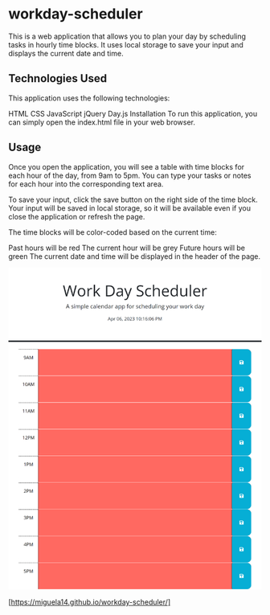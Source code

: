 # workday-scheduler

This is a web application that allows you to plan your day by scheduling tasks in hourly time blocks. It uses local storage to save your input and displays the current date and time.

## Technologies Used
This application uses the following technologies:

HTML
CSS
JavaScript
jQuery
Day.js
Installation
To run this application, you can simply open the index.html file in your web browser.

## Usage
Once you open the application, you will see a table with time blocks for each hour of the day, from 9am to 5pm. You can type your tasks or notes for each hour into the corresponding text area.

To save your input, click the save button on the right side of the time block. Your input will be saved in local storage, so it will be available even if you close the application or refresh the page.

The time blocks will be color-coded based on the current time:

Past hours will be red
The current hour will be grey
Future hours will be green
The current date and time will be displayed in the header of the page.

![](/assets/images/work-day.png)

[https://miguela14.github.io/workday-scheduler/]
